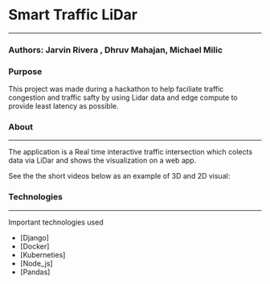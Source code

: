 # Smart Traffic LiDar
----------
### Authors: Jarvin Rivera , Dhruv Mahajan, Michael Milic

### Purpose
This project was made during a hackathon to help faciliate traffic congestion and traffic safty by using Lidar data and edge compute to provide least latency as possible.

### About
----------
The application is a Real time interactive traffic intersection which colects data via LiDar and shows the visualization on a web app.

See the the short videos below as an example of 3D and 2D visual:


### Technologies
----------
Important technologies used
* [Django]
* [Docker]
* [Kuberneties]
* [Node_js]
* [Pandas]

